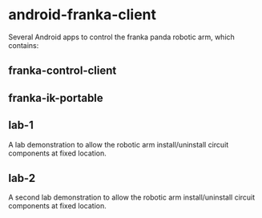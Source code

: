 # android-franka-client
Several Android apps to control the franka panda robotic arm, which contains: 

## franka-control-client


## franka-ik-portable


## lab-1
A lab demonstration to allow the robotic arm install/uninstall circuit components at fixed location.


## lab-2
A second lab demonstration to allow the robotic arm install/uninstall circuit components at fixed location.
